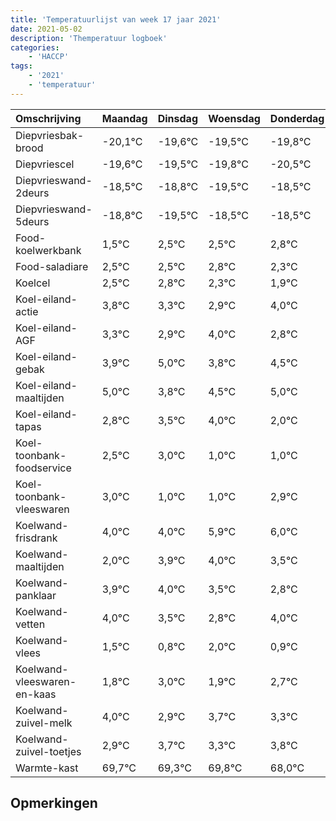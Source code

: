 ```yaml
---
title: 'Temperatuurlijst van week 17 jaar 2021'
date: 2021-05-02
description: 'Themperatuur logboek'
categories:
    - 'HACCP'
tags:
    - '2021'
    - 'temperatuur'
---
```

|Omschrijving|Maandag|Dinsdag|Woensdag|Donderdag|Vrijdag|Zaterdag|Zondag|
|:---|:---|:---|:---|:---|:---|:---|:---|
|Diepvriesbak-brood|-20,1°C|-19,6°C|-19,5°C|-19,8°C|-20,5°C|-19,5°C|-19,5°C|
|Diepvriescel|-19,6°C|-19,5°C|-19,8°C|-20,5°C|-19,5°C|-19,5°C|-19,2°C|
|Diepvrieswand-2deurs|-18,5°C|-18,8°C|-19,5°C|-18,5°C|-18,5°C|-18,2°C|-18,7°C|
|Diepvrieswand-5deurs|-18,8°C|-19,5°C|-18,5°C|-18,5°C|-18,2°C|-18,7°C|-19,1°C|
|Food-koelwerkbank|1,5°C|2,5°C|2,5°C|2,8°C|2,3°C|1,9°C|3,0°C|
|Food-saladiare|2,5°C|2,5°C|2,8°C|2,3°C|1,9°C|3,0°C|1,8°C|
|Koelcel|2,5°C|2,8°C|2,3°C|1,9°C|3,0°C|1,8°C|2,5°C|
|Koel-eiland-actie|3,8°C|3,3°C|2,9°C|4,0°C|2,8°C|3,5°C|4,0°C|
|Koel-eiland-AGF|3,3°C|2,9°C|4,0°C|2,8°C|3,5°C|4,0°C|2,0°C|
|Koel-eiland-gebak|3,9°C|5,0°C|3,8°C|4,5°C|5,0°C|3,0°C|3,0°C|
|Koel-eiland-maaltijden|5,0°C|3,8°C|4,5°C|5,0°C|3,0°C|3,0°C|4,9°C|
|Koel-eiland-tapas|2,8°C|3,5°C|4,0°C|2,0°C|2,0°C|3,9°C|4,0°C|
|Koel-toonbank-foodservice|2,5°C|3,0°C|1,0°C|1,0°C|2,9°C|3,0°C|2,5°C|
|Koel-toonbank-vleeswaren|3,0°C|1,0°C|1,0°C|2,9°C|3,0°C|2,5°C|1,8°C|
|Koelwand-frisdrank|4,0°C|4,0°C|5,9°C|6,0°C|5,5°C|4,8°C|6,0°C|
|Koelwand-maaltijden|2,0°C|3,9°C|4,0°C|3,5°C|2,8°C|4,0°C|2,9°C|
|Koelwand-panklaar|3,9°C|4,0°C|3,5°C|2,8°C|4,0°C|2,9°C|3,7°C|
|Koelwand-vetten|4,0°C|3,5°C|2,8°C|4,0°C|2,9°C|3,7°C|3,3°C|
|Koelwand-vlees|1,5°C|0,8°C|2,0°C|0,9°C|1,7°C|1,3°C|1,8°C|
|Koelwand-vleeswaren-en-kaas|1,8°C|3,0°C|1,9°C|2,7°C|2,3°C|2,8°C|1,0°C|
|Koelwand-zuivel-melk|4,0°C|2,9°C|3,7°C|3,3°C|3,8°C|2,0°C|3,5°C|
|Koelwand-zuivel-toetjes|2,9°C|3,7°C|3,3°C|3,8°C|2,0°C|3,5°C|3,5°C|
|Warmte-kast|69,7°C|69,3°C|69,8°C|68,0°C|69,5°C|69,5°C|69,3°C|

## Opmerkingen


